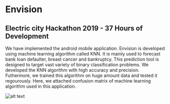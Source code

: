 # Envision

## Electric city Hackathon 2019 - 37 Hours of Development

We have implemented the android mobile application. Envision is developed using machine learning algorithm called KNN. It is mainly used to forecast bank loan defaulter, breast cancer and bankruptcy. This prediction tool is designed to target vast variety of binary classification problems. We developed the KNN algorithm with high accuracy and precision. Futhermore, we trained this algorithm on huge amount data and tested it regourously. Here, we attached confusion matrix of machine learning algorithm used in this application.

![alt text](https://github.com/Hkohli30/Envision/blob/master/KNN%20accuracy.JPG)

